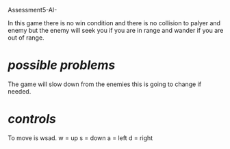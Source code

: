 Assessment5-AI-

In this game there is no win condition and there is no collision to palyer and enemy but the enemy will seek you if you are in range and wander if you are out of range.

# *possible problems* 

 The game will slow down from the enemies this is going to change if needed.

# *controls*
 To move is wsad.
w = up
s = down
a = left
d = right